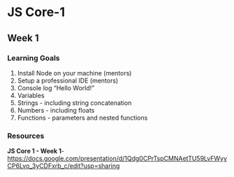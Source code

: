 # JS Core-1

## Week 1
### Learning Goals

1. Install Node on your machine (mentors)
2. Setup a professional IDE (mentors)
3. Console log “Hello World!”
4. Variables
5. Strings - including string concatenation
6. Numbers - including floats
7. Functions - parameters and nested functions

### Resources
**JS Core 1 - Week 1**- https://docs.google.com/presentation/d/1Qdg0CPrTspCMNAetTU59LvFWyyCP6Lvo_3yCDFxrb_c/edit?usp=sharing
